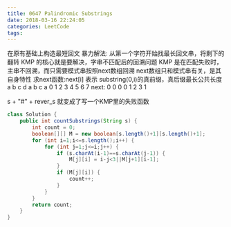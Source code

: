 ```yaml
---
title: 0647 Palindromic Substrings
date: 2018-03-16 22:24:05
categories: LeetCode
tags:
---
```



在原有基础上构造最短回文
暴力解法: 从第一个字符开始找最长回文串，将剩下的翻转
KMP 的核心就是要解决，字串不匹配后的回溯问题
KMP 是在匹配失败时，主串不回溯，而只需要模式串按照next数组回溯
next数组只和模式串有关，是其自身特性
求next函数:next[i] 表示 substring(0,i)的真前缀，真后缀最长公共长度
      a b c d a b c a
      0 1 2 3 4 5 6 7
next: 0 0 0 0 1 2 3 1

s + "#" + rever_s 就变成了写一个KMP里的失败函数

```java
class Solution {
    public int countSubstrings(String s) {
        int count = 0;
        boolean[][] M = new boolean[s.length()+1][s.length()+1];
        for (int i=1;i<=s.length();i++) {
            for (int j=1;j<=i;j++) {
                if (s.charAt(i-1)==s.charAt(j-1)) {
                    M[j][i] = i-j<3||M[j+1][i-1];
                }
                if (M[j][i]) {
                    count++;
                }
            }
        }
        return count;
    }
}
```
